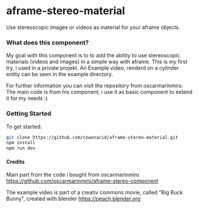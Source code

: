 # aframe-stereo-material

Use stereoscopic images or videos as material for your aframe objects.

### What does this component?

My goal with this component is to to add the ability to use stereoscopic materials (videos and images) in
a simple way with aframe. This is my first try, i used in a private projekt. An Example video, renderd on a
cylinder entity can be seen in the example directory.

For further information you can visit the repository from oscarmarinmiro. The main code is from his component,
i use it as basic component to extend it for my needs :)   

### Getting Started

To get started:

```bash
git clone https://github.com/cowonacid/aframe-stereo-material.git
npm install
npm run dev
```

#### Credits

Main part from the code i bought from oscarmarinmiro https://github.com/oscarmarinmiro/aframe-stereo-component

The example video is part of a creativ commons movie, called "Big Buck Bunny", created with blender https://peach.blender.org
